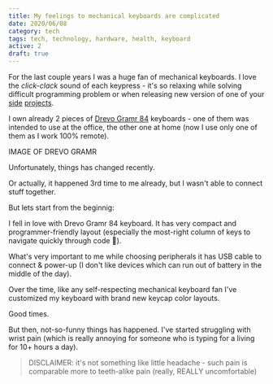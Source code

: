```yaml
---
title: My feelings to mechanical keyboards are complicated
date: 2020/06/08
category: tech
tags: tech, technology, hardware, health, keyboard
active: 2
draft: true
---
```


For the last couple years I was a huge fan of mechanical keyboards. I love the *click-clack* sound of each keypress - it's so relaxing while solving difficult programming problem or when releasing new version of one of your [side](https://github.com/lukaszkups/tavuelo) [projects](https://github.com/writteli).

I own already 2 pieces of [Drevo Gramr 84](https://www.drevo.net/product/keyboard/gramr) keyboards - one of them was intended to use at the office, the other one at home (now I use only one of them as I work 100% remote).

IMAGE OF DREVO GRAMR

Unfortunately, things has changed recently.

Or actually, it happened 3rd time to me already, but I wasn't able to connect stuff together.

But lets start from the beginnig:

I fell in love with Drevo Gramr 84 keyboard. It has very compact and programmer-friendly layout (especially the most-right column of keys to navigate quickly through code 💛).

What's very important to me while choosing peripherals it has USB cable to connect & power-up (I don't like devices which can run out of battery in the middle of the day).

Over the time, like any self-respecting mechanical keyboard fan I've customized my keyboard with brand new keycap color layouts.

Good times.

But then, not-so-funny things has happened. I've started struggling with wrist pain (which is really annoying for someone who is typing for a living for 10+ hours a day). 

> DISCLAIMER: it's not something like little headache - such pain is comparable more to teeth-alike pain (really, REALLY uncomfortable)


